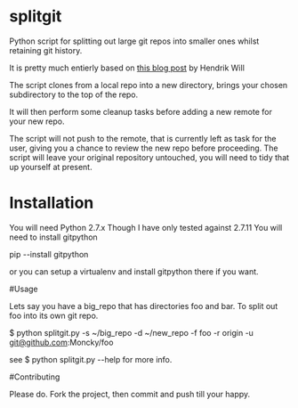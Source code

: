 # splitgit
Python script for splitting out large git repos into smaller ones whilst retaining git history.

It is pretty much entierly based on [this blog post](https://imwill.com/split-a-large-git-repository/) by Hendrik Will 

The script clones from a local repo into a new directory, brings your chosen subdirectory to the top of the repo.

It will then perform some cleanup tasks before adding a new remote for your new repo.

The script will not push to the remote, that is currently left as task for the user, giving you a chance to review the new repo before proceeding.  The script will leave your original repository untouched, you will need to tidy that up yourself at present.

# Installation
You will need Python 2.7.x  Though I have only tested against 2.7.11
You will need to install gitpython

   pip --install gitpython

or you can setup a virtualenv and install gitpython there if you want.

#Usage

Lets say you have a big_repo that has directories foo and bar.  To split out foo into its own git repo.
   
   $ python splitgit.py -s ~/big_repo -d ~/new_repo -f foo -r origin -u git@github.com:Moncky/foo

see
   $ python splitgit.py --help 
for more info.

#Contributing

Please do.  Fork the project, then commit and push till your happy.